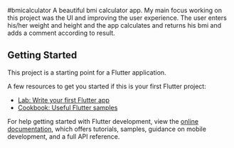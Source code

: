 #bmicalculator
 A beautiful bmi calculator app.
 My main focus working on this project was  the UI and improving the user experience.
 The user enters his/her weight and height and the app calculates and returns his bmi and adds a comment according to result.

## Getting Started

This project is a starting point for a Flutter application.

A few resources to get you started if this is your first Flutter project:

- [Lab: Write your first Flutter app](https://docs.flutter.dev/get-started/codelab)
- [Cookbook: Useful Flutter samples](https://docs.flutter.dev/cookbook)

For help getting started with Flutter development, view the
[online documentation](https://docs.flutter.dev/), which offers tutorials,
samples, guidance on mobile development, and a full API reference.
